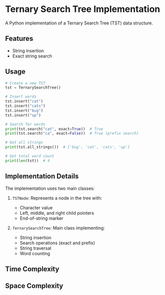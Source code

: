 # Ternary Search Tree Implementation

A Python implementation of a Ternary Search Tree (TST) data structure.

## Features

- String insertion
- Exact string search

## Usage

```python
# Create a new TST
tst = TernarySearchTree()

# Insert words
tst.insert("cat")
tst.insert("cats")
tst.insert("bug")
tst.insert("up")

# Search for words
print(tst.search("cat", exact=True))  # True
print(tst.search("ca", exact=False))  # True (prefix search)

# Get all strings
print(tst.all_strings())  # ['bug', 'cat', 'cats', 'up']

# Get total word count
print(len(tst))  # 4
```

## Implementation Details

The implementation uses two main classes:

1. `TSTNode`: Represents a node in the tree with:
   - Character value
   - Left, middle, and right child pointers
   - End-of-string marker

2. `TernarySearchTree`: Main class implementing:
   - String insertion
   - Search operations (exact and prefix)
   - String traversal
   - Word counting

## Time Complexity

## Space Complexity

